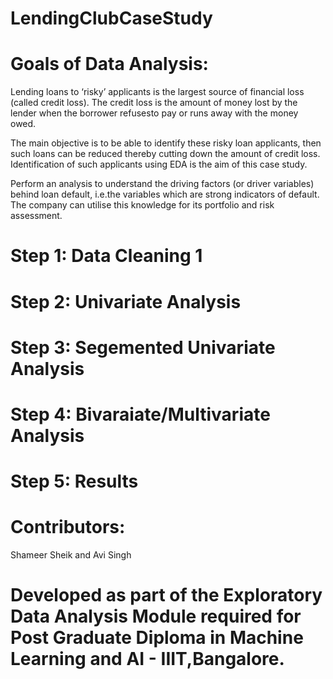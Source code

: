 # LendingClubCaseStudy

# Goals of Data Analysis:

Lending loans to ‘risky’ applicants is the largest source of financial loss
(called credit loss). The credit loss is the amount of money lost by the lender 
when the borrower refusesto pay or runs away with the money owed.  

The main objective is to be able to identify these risky loan applicants, 
then such loans can be reduced thereby cutting down the amount of credit loss. 
Identification of such applicants using EDA is the aim of this case study.   

Perform an analysis to understand the driving factors (or driver variables)
behind loan default, i.e.the variables which are strong indicators of default.  
The company can utilise this knowledge for its portfolio and risk assessment. 

# Step 1: Data Cleaning 1
# Step 2: Univariate Analysis
# Step 3: Segemented Univariate Analysis
# Step 4: Bivaraiate/Multivariate Analysis
# Step 5: Results

# Contributors: 
Shameer Sheik and Avi Singh

# Developed as part of the Exploratory Data Analysis Module required for Post Graduate Diploma in Machine Learning and AI - IIIT,Bangalore.
